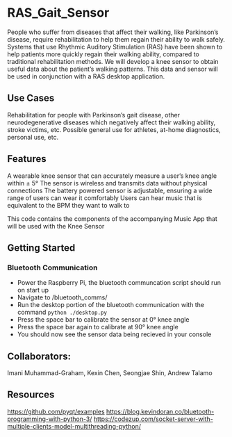 # RAS_Gait_Sensor

People who suffer from diseases that affect their walking, like Parkinson’s disease, require rehabilitation to help them regain their ability to walk safely. Systems that use Rhythmic Auditory Stimulation (RAS) have been shown to help patients more quickly regain their walking ability, compared to traditional rehabilitation methods. We will develop a knee sensor to obtain useful data about the patient’s walking patterns. This data and sensor will be used in conjunction with a RAS desktop application.

## Use Cases
Rehabilitation for people with Parkinson’s gait disease, other neurodegenerative diseases which negatively affect their walking ability, stroke victims, etc. 
Possible general use for athletes, at-home diagnostics, personal use, etc.

## Features
A wearable knee sensor that can accurately measure a user’s knee angle within ± 5°
The sensor is wireless and transmits data without physical connections
The battery powered sensor is adjustable, ensuring a wide range of users can wear it comfortably
Users can hear music that is equivalent to the BPM they want to walk to

This code contains the components of the accompanying Music App that will be used with the Knee Sensor

## Getting Started

### Bluetooth Communication
- Power the Raspberry Pi, the bluetooth communcation script should run on start up
- Navigate to /bluetooth_comms/
- Run the desktop portion of the bluetooth communication with the command ``` python ./desktop.py ```
- Press the space bar to calibrate the sensor at 0&deg; knee angle
- Press the space bar again to calibrate at 90&deg; knee angle
- You should now see the sensor data being recieved in your console

## Collaborators:
Imani Muhammad-Graham, Kexin Chen, Seongjae Shin, Andrew Talamo

## Resources
https://github.com/pyqt/examples
https://blog.kevindoran.co/bluetooth-programming-with-python-3/
https://codezup.com/socket-server-with-multiple-clients-model-multithreading-python/
